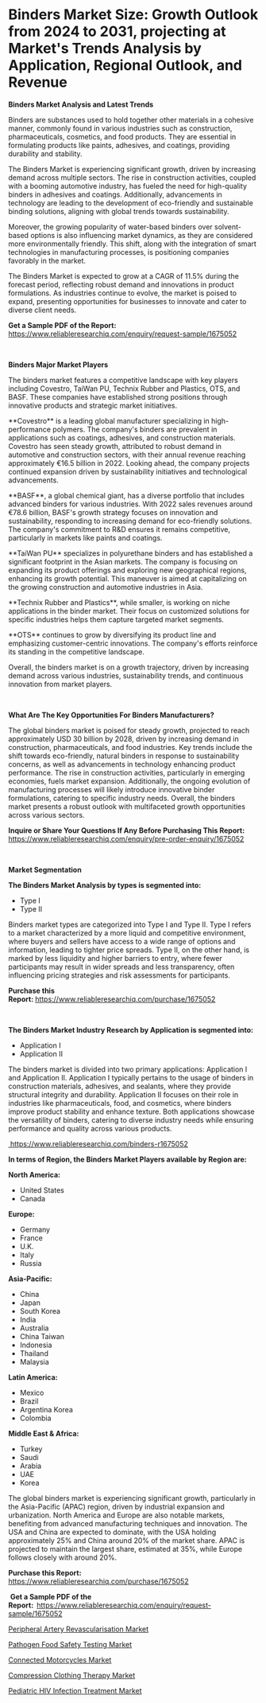 <p><h1>Binders Market Size: Growth Outlook from 2024 to 2031, projecting at Market's Trends Analysis by Application, Regional Outlook, and Revenue</h1></p><p><strong>Binders Market Analysis and Latest Trends</strong></p>
<p><p>Binders are substances used to hold together other materials in a cohesive manner, commonly found in various industries such as construction, pharmaceuticals, cosmetics, and food products. They are essential in formulating products like paints, adhesives, and coatings, providing durability and stability.</p><p>The Binders Market is experiencing significant growth, driven by increasing demand across multiple sectors. The rise in construction activities, coupled with a booming automotive industry, has fueled the need for high-quality binders in adhesives and coatings. Additionally, advancements in technology are leading to the development of eco-friendly and sustainable binding solutions, aligning with global trends towards sustainability.</p><p>Moreover, the growing popularity of water-based binders over solvent-based options is also influencing market dynamics, as they are considered more environmentally friendly. This shift, along with the integration of smart technologies in manufacturing processes, is positioning companies favorably in the market.</p><p>The Binders Market is expected to grow at a CAGR of 11.5% during the forecast period, reflecting robust demand and innovations in product formulations. As industries continue to evolve, the market is poised to expand, presenting opportunities for businesses to innovate and cater to diverse client needs.</p></p>
<p><strong>Get a Sample PDF of the Report:&nbsp;</strong> <a href="https://www.reliableresearchiq.com/enquiry/request-sample/1675052?utm_campaign=1498&utm_medium=2&utm_source=Github&utm_content=ia&utm_term=10102024&utm_id=binders">https://www.reliableresearchiq.com/enquiry/request-sample/1675052</a></p>
<p>&nbsp;</p>
<p><strong>Binders Major Market Players</strong></p>
<p><p>The binders market features a competitive landscape with key players including Covestro, TaiWan PU, Technix Rubber and Plastics, OTS, and BASF. These companies have established strong positions through innovative products and strategic market initiatives.</p><p>**Covestro** is a leading global manufacturer specializing in high-performance polymers. The company's binders are prevalent in applications such as coatings, adhesives, and construction materials. Covestro has seen steady growth, attributed to robust demand in automotive and construction sectors, with their annual revenue reaching approximately €16.5 billion in 2022. Looking ahead, the company projects continued expansion driven by sustainability initiatives and technological advancements.</p><p>**BASF**, a global chemical giant, has a diverse portfolio that includes advanced binders for various industries. With 2022 sales revenues around €78.6 billion, BASF's growth strategy focuses on innovation and sustainability, responding to increasing demand for eco-friendly solutions. The company's commitment to R&D ensures it remains competitive, particularly in markets like paints and coatings.</p><p>**TaiWan PU** specializes in polyurethane binders and has established a significant footprint in the Asian markets. The company is focusing on expanding its product offerings and exploring new geographical regions, enhancing its growth potential. This maneuver is aimed at capitalizing on the growing construction and automotive industries in Asia.</p><p>**Technix Rubber and Plastics**, while smaller, is working on niche applications in the binder market. Their focus on customized solutions for specific industries helps them capture targeted market segments.</p><p>**OTS** continues to grow by diversifying its product line and emphasizing customer-centric innovations. The company's efforts reinforce its standing in the competitive landscape.</p><p>Overall, the binders market is on a growth trajectory, driven by increasing demand across various industries, sustainability trends, and continuous innovation from market players.</p></p>
<p>&nbsp;</p>
<p><strong>What Are The Key Opportunities For Binders Manufacturers?</strong></p>
<p><p>The global binders market is poised for steady growth, projected to reach approximately USD 30 billion by 2028, driven by increasing demand in construction, pharmaceuticals, and food industries. Key trends include the shift towards eco-friendly, natural binders in response to sustainability concerns, as well as advancements in technology enhancing product performance. The rise in construction activities, particularly in emerging economies, fuels market expansion. Additionally, the ongoing evolution of manufacturing processes will likely introduce innovative binder formulations, catering to specific industry needs. Overall, the binders market presents a robust outlook with multifaceted growth opportunities across various sectors.</p></p>
<p><strong>Inquire or Share Your Questions If Any Before Purchasing This Report:</strong> <a href="https://www.reliableresearchiq.com/enquiry/pre-order-enquiry/1675052?utm_campaign=1498&utm_medium=2&utm_source=Github&utm_content=ia&utm_term=10102024&utm_id=binders">https://www.reliableresearchiq.com/enquiry/pre-order-enquiry/1675052</a></p>
<p>&nbsp;</p>
<p><strong>Market Segmentation</strong></p>
<p><strong>The Binders Market Analysis by types is segmented into:</strong></p>
<p><ul><li>Type I</li><li>Type II</li></ul></p>
<p><p>Binders market types are categorized into Type I and Type II. Type I refers to a market characterized by a more liquid and competitive environment, where buyers and sellers have access to a wide range of options and information, leading to tighter price spreads. Type II, on the other hand, is marked by less liquidity and higher barriers to entry, where fewer participants may result in wider spreads and less transparency, often influencing pricing strategies and risk assessments for participants.</p></p>
<p><strong>Purchase this Report:&nbsp;</strong><a href="https://www.reliableresearchiq.com/purchase/1675052?utm_campaign=1498&utm_medium=2&utm_source=Github&utm_content=ia&utm_term=10102024&utm_id=binders">https://www.reliableresearchiq.com/purchase/1675052</a></p>
<p>&nbsp;</p>
<p><strong>The Binders Market Industry Research by Application is segmented into:</strong></p>
<p><ul><li>Application I</li><li>Application II</li></ul></p>
<p><p>The binders market is divided into two primary applications: Application I and Application II. Application I typically pertains to the usage of binders in construction materials, adhesives, and sealants, where they provide structural integrity and durability. Application II focuses on their role in industries like pharmaceuticals, food, and cosmetics, where binders improve product stability and enhance texture. Both applications showcase the versatility of binders, catering to diverse industry needs while ensuring performance and quality across various products.</p></p>
<p><a href="https://www.reliableresearchiq.com/binders-r1675052?utm_campaign=1498&utm_medium=2&utm_source=Github&utm_content=ia&utm_term=10102024&utm_id=binders">&nbsp;https://www.reliableresearchiq.com/binders-r1675052</a></p>
<p><strong>In terms of Region, the Binders Market Players available by Region are:</strong></p>
<p>
    <p> <strong> North America: </strong>
        <ul>
            <li>United States</li>
            <li>Canada</li>
        </ul>
        </p> 
    <p> <strong> Europe: </strong>
        <ul>
            <li>Germany</li>
            <li>France</li>
            <li>U.K.</li>
            <li>Italy</li>
            <li>Russia</li>
        </ul>
        </p> 
    <p> <strong> Asia-Pacific: </strong>
        <ul>
            <li>China</li>
            <li>Japan</li>
            <li>South Korea</li>
            <li>India</li>
            <li>Australia</li>
            <li>China Taiwan</li>
            <li>Indonesia</li>
            <li>Thailand</li>
            <li>Malaysia</li>
        </ul>
        </p> 
    <p> <strong> Latin America: </strong>
        <ul>
            <li>Mexico</li>
            <li>Brazil</li>
            <li>Argentina Korea</li>
            <li>Colombia</li>
        </ul>
        </p> 
    <p> <strong> Middle East & Africa: </strong>
        <ul>
            <li>Turkey</li>
            <li>Saudi</li>
            <li>Arabia</li>
            <li>UAE</li>
            <li>Korea</li>
        </ul>
    </p>
    </p>
<p><p>The global binders market is experiencing significant growth, particularly in the Asia-Pacific (APAC) region, driven by industrial expansion and urbanization. North America and Europe are also notable markets, benefiting from advanced manufacturing techniques and innovation. The USA and China are expected to dominate, with the USA holding approximately 25% and China around 20% of the market share. APAC is projected to maintain the largest share, estimated at 35%, while Europe follows closely with around 20%.</p></p>
<p><strong>Purchase this Report: </strong><a href="https://www.reliableresearchiq.com/purchase/1675052?utm_campaign=1498&utm_medium=2&utm_source=Github&utm_content=ia&utm_term=10102024&utm_id=binders">https://www.reliableresearchiq.com/purchase/1675052</a></p>
<p>&nbsp;<strong>Get a Sample PDF of the Report:&nbsp;&nbsp;</strong><a href="https://www.reliableresearchiq.com/enquiry/request-sample/1675052?utm_campaign=1498&utm_medium=2&utm_source=Github&utm_content=ia&utm_term=10102024&utm_id=binders">https://www.reliableresearchiq.com/enquiry/request-sample/1675052</a></p>
<p><strong></strong></p>
<p><p><a href="https://www.linkedin.com/pulse/peripheral-artery-revascularisation-market-growth-outlook-c8aec?utm_campaign=1498&utm_medium=2&utm_source=Github&utm_content=ia&utm_term=10102024&utm_id=binders">Peripheral Artery Revascularisation Market</a></p><p><a href="https://www.linkedin.com/pulse/strategic-roadmap-global-pathogen-food-safety-testing-wtjqe?utm_campaign=1498&utm_medium=2&utm_source=Github&utm_content=ia&utm_term=10102024&utm_id=binders">Pathogen Food Safety Testing Market</a></p><p><a href="https://www.linkedin.com/pulse/connected-motorcycles-landscape-product-spectrum-market-trajectories-ggshe?utm_campaign=1498&utm_medium=2&utm_source=Github&utm_content=ia&utm_term=10102024&utm_id=binders">Connected Motorcycles Market</a></p><p><a href="https://www.linkedin.com/pulse/exploring-compression-clothing-therapy-market-strategic-insights-mz5oe?utm_campaign=1498&utm_medium=2&utm_source=Github&utm_content=ia&utm_term=10102024&utm_id=binders">Compression Clothing Therapy Market</a></p><p><a href="https://www.linkedin.com/pulse/pediatric-hiv-infection-treatment-market-analysis-report-global-wynge?utm_campaign=1498&utm_medium=2&utm_source=Github&utm_content=ia&utm_term=10102024&utm_id=binders">Pediatric HIV Infection Treatment Market</a></p></p>